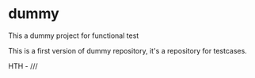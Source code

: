 # dummy
This a dummy project for functional test

This is a first version of dummy repository, it's a repository for testcases.

HTH - /\/\/
